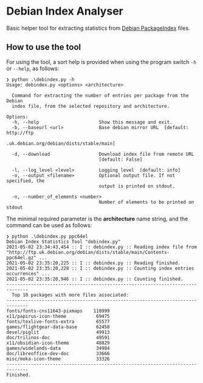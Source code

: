 # Debian Index Analyser

Basic helper tool for extracting statistics from [Debian PackageIndex](https://wiki.debian.org/DebianRepository/Format?action=show&redirect=RepositoryFormat#A.22Contents.22_indices) files. 

## How to use the tool

For using the tool, a sort help is provided when using the program switch ```-h``` or ```--help```, as follows:

```
❯ python .\debindex.py -h
Usage: debindex.py <options> <architecture>

  Command for extracting the number of entries per package from the Debian
  index file, from the selected repository and architecture.

Options:
  -h, --help                      Show this message and exit.
  -b, --baseurl <url>             Base debian mirror URL  [default: http://ftp
                                  .uk.debian.org/debian/dists/stable/main]

  -d, --download                  Download index file from remote URL
                                  [default: False]

  -l, --log_level <level>         Logging level  [default: info]
  -o, --output <filename>         Optional output file. If not specified, the
                                  output is printed on stdout.

  -n, --number_of_elements <number>
                                  Number of elements to be printed on stdout
```

The minimal required parameter is the **architecture** name string, and the command can be used as follows:

```
❯ python .\debindex.py ppc64el
Debian Index Statistics Tool "debindex.py"
2021-05-02 23:34:43,454 :: I :: debindex.py :: Reading index file from "http://ftp.uk.debian.org/debian/dists/stable/main/Contents-ppc64el.gz" ...
2021-05-02 23:35:20,225 :: I :: debindex.py :: Reading finished.
2021-05-02 23:35:20,228 :: I :: debindex.py :: Counting index entries occurrences" ...
2021-05-02 23:35:20,946 :: I :: debindex.py :: Counting finished.
------------------------------------------------------------------------------
  Top 10 packages with more files associated:
------------------------------------------------------------------------------
fonts/fonts-cns11643-pixmaps    110999
x11/papirus-icon-theme           69475
fonts/texlive-fonts-extra        65577
games/flightgear-data-base       62458
devel/piglit                     49913
doc/trilinos-doc                 49591
x11/obsidian-icon-theme          48829
games/widelands-data             34984
doc/libreoffice-dev-doc          33666
misc/moka-icon-theme             33326
------------------------------------------------------------------------------
Finished.

```
